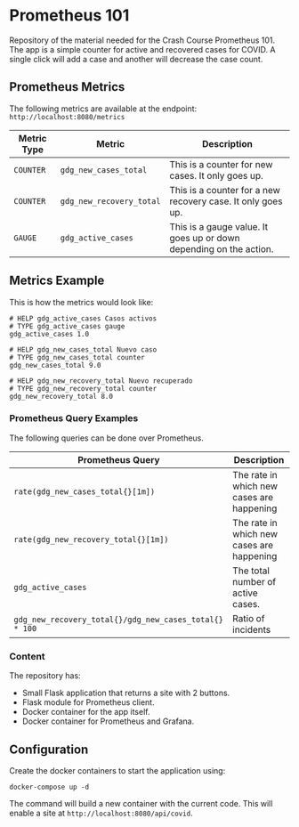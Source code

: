 # Prometheus 101

Repository of the material needed for the Crash Course Prometheus 101.
The app is a simple counter for active and recovered cases for COVID. A single click will add a case and another will decrease the case count.

## Prometheus Metrics
The following metrics are available at the endpoint: `http://localhost:8080/metrics`

|Metric Type|Metric|Description|
|---|---|---|
|`COUNTER`|`gdg_new_cases_total`|This is a counter for new cases. It only goes up.|
|`COUNTER`|`gdg_new_recovery_total`|This is a counter for a new recovery case. It only goes up.|
|`GAUGE`|`gdg_active_cases`| This is a gauge value. It goes up or down depending on the action.|

## Metrics Example
This is how the metrics would look like:

```
# HELP gdg_active_cases Casos activos
# TYPE gdg_active_cases gauge
gdg_active_cases 1.0

# HELP gdg_new_cases_total Nuevo caso
# TYPE gdg_new_cases_total counter
gdg_new_cases_total 9.0

# HELP gdg_new_recovery_total Nuevo recuperado
# TYPE gdg_new_recovery_total counter
gdg_new_recovery_total 8.0

```

### Prometheus Query Examples
The following queries can be done over Prometheus.

|Prometheus Query|Description|
|---|---|
|`rate(gdg_new_cases_total{}[1m])`| The rate in which new cases are happening|
|`rate(gdg_new_recovery_total{}[1m])`| The rate in which new cases are happening|
|`gdg_active_cases`| The total number of active cases.|
|`gdg_new_recovery_total{}/gdg_new_cases_total{} * 100` | Ratio of incidents|

### Content
The repository has:
- Small Flask application that returns a site with 2 buttons.
- Flask module for Prometheus client.
- Docker container for the app itself.
- Docker container for Prometheus and Grafana.

## Configuration
Create the docker containers to start the application using:

```
docker-compose up -d
```

The command will build a new container with the current code. This will enable a site at `http://localhost:8080/api/covid`.
